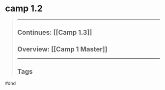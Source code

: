 # camp 1.2

> ______________________________________________________________________
>
> ## Continues: \[[Camp 1.3]\]
>
> ## Overview: \[[Camp 1 Master]\]
>
> ______________________________________________________________________
>
> ## Tags

 #dnd
